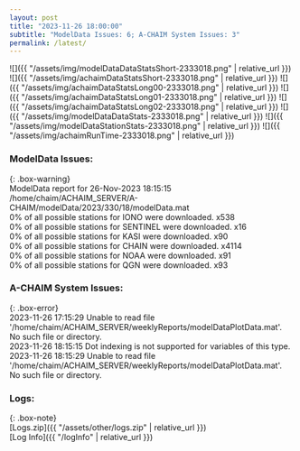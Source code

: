 ```yaml
---
layout: post
title: "2023-11-26 18:00:00"
subtitle: "ModelData Issues: 6; A-CHAIM System Issues: 3"
permalink: /latest/
---
```


![]({{ "/assets/img/modelDataDataStatsShort-2333018.png" | relative_url }})
![]({{ "/assets/img/achaimDataStatsShort-2333018.png" | relative_url }})
![]({{ "/assets/img/achaimDataStatsLong00-2333018.png" | relative_url }})
![]({{ "/assets/img/achaimDataStatsLong01-2333018.png" | relative_url }})
![]({{ "/assets/img/achaimDataStatsLong02-2333018.png" | relative_url }})
![]({{ "/assets/img/modelDataDataStats-2333018.png" | relative_url }})
![]({{ "/assets/img/modelDataStationStats-2333018.png" | relative_url }})
![]({{ "/assets/img/achaimRunTime-2333018.png" | relative_url }})


### ModelData Issues:  
  
{: .box-warning}  
 ModelData report for 26-Nov-2023 18:15:15   
 /home/chaim/ACHAIM_SERVER/A-CHAIM/modelData/2023/330/18/modelData.mat   
 0% of all possible stations for IONO were downloaded. x538   
 0% of all possible stations for SENTINEL were downloaded. x16   
 0% of all possible stations for KASI were downloaded. x90   
 0% of all possible stations for CHAIN were downloaded. x4114   
 0% of all possible stations for NOAA were downloaded. x91   
 0% of all possible stations for QGN were downloaded. x93   
  
### A-CHAIM System Issues:  
  
{: .box-error}  
2023-11-26 17:15:29 Unable to read file '/home/chaim/ACHAIM_SERVER/weeklyReports/modelDataPlotData.mat'. No such file or directory.  
2023-11-26 18:15:15 Dot indexing is not supported for variables of this type.  
2023-11-26 18:15:29 Unable to read file '/home/chaim/ACHAIM_SERVER/weeklyReports/modelDataPlotData.mat'. No such file or directory.  

### Logs:  
  
{: .box-note}  
[Logs.zip]({{ "/assets/other/logs.zip" | relative_url }})  
[Log Info]({{ "/logInfo" | relative_url }})  
